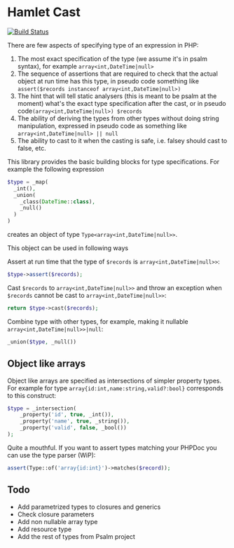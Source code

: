 Hamlet Cast 
===

[![Build Status](https://travis-ci.org/hamlet-framework/type.svg)](https://travis-ci.org/hamlet-framework/type)

There are few aspects of specifying type of an expression in PHP:

1. The most exact specification of the type (we assume it's in psalm syntax), for example `array<int,DateTime|null>`
2. The sequence of assertions that are required to check that the actual object at run time has this type, in pseudo code something like `assert($records instanceof array<int,DateTime|null>)`
3. The hint that will tell static analysers (this is meant to be psalm at the moment) what's the exact type specification after the cast, or in pseudo code`(array<int,DateTime|null>) $records`
4. The ability of deriving the types from other types without doing string manipulation, expressed in pseudo code as something like `array<int,DateTime|null> || null`
5. The ability to cast to it when the casting is safe, i.e. falsey should cast to false, etc.

This library provides the basic building blocks for type specifications. For example the following expression

```php
$type = _map(
  _int(), 
  _union(
    _class(DateTime::class), 
    _null()
  )
)
```

creates an object of type `Type<array<int,DateTime|null>>`.

This object can be used in following ways

Assert at run time that the type of `$records` is `array<int,DateTime|null>>`:
```php
$type->assert($records);
```

Cast `$records` to `array<int,DateTime|null>>` and throw an exception when `$records` cannot be cast to `array<int,DateTime|null>>`:
```php
return $type->cast($records);
```

Combine type with other types, for example, making it nullable `array<int,DateTime|null>>|null`:
```php
_union($type, _null())
```

## Object like arrays

Object like arrays are specified as intersections of simpler property types. For example for type `array{id:int,name:string,valid?:bool}` 
corresponds to this construct:

```php
$type = _intersection(
    _property('id', true, _int()),
    _property('name', true, _string()),
    _property('valid', false, _bool())
);
``` 

Quite a mouthful. If you want to assert types matching your PHPDoc you can use the type parser (WiP):

```php
assert(Type::of('array{id:int}')->matches($record));
```

## Todo

- Add parametrized types to closures and generics
- Check closure parameters
- Add non nullable array type
- Add resource type
- Add the rest of types from Psalm project
